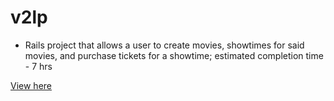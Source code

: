 # v2lp

* Rails project that allows a user to create movies, showtimes for said movies, and purchase tickets for a showtime; estimated completion time - 7 hrs

[View here](https://v2lp.herokuapp.com/)
